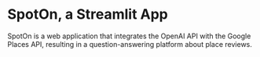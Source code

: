 # SpotOn, a Streamlit App

SpotOn is a web application that integrates the OpenAI API with the Google Places API, resulting in a question-answering platform about place reviews.
